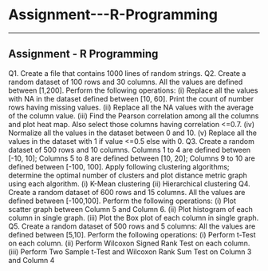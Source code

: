 # Assignment---R-Programming


------------------------------------------------------------------------
Assignment - R Programming
------------------------------------------------------------------------
Q1. Create a file that contains 1000 lines of random strings.
Q2. Create a random dataset of 100 rows and 30 columns. All the values are defined between [1,200]. Perform
the following operations:
(i) Replace all the values with NA in the dataset defined between [10, 60]. Print the count of number
rows having missing values.
(ii) Replace all the NA values with the average of the column value.
(iii) Find the Pearson correlation among all the columns and plot heat map. Also select those columns
having correlation <=0.7.
(iv) Normalize all the values in the dataset between 0 and 10.
(v) Replace all the values in the dataset with 1 if value <=0.5 else with 0.
Q3. Create a random dataset of 500 rows and 10 columns.
Columns 1 to 4 are defined between [-10, 10];
Columns 5 to 8 are defined between [10, 20];
Columns 9 to 10 are defined between [-100, 100].
Apply following clustering algorithms; determine the optimal number of clusters and plot distance metric
graph using each algorithm.
(i) K-Mean clustering
(ii) Hierarchical clustering
Q4. Create a random dataset of 600 rows and 15 columns. All the values are defined between [-100,100].
Perform the following operations:
(i) Plot scatter graph between Column 5 and Column 6.
(ii) Plot histogram of each column in single graph.
(iii) Plot the Box plot of each column in single graph.
Q5. Create a random dataset of 500 rows and 5 columns:
All the values are defined between [5,10].
Perform the following operations:
(i) Perform t-Test on each column.
(ii) Perform Wilcoxon Signed Rank Test on each column.
(iii) Perform Two Sample t-Test and Wilcoxon Rank Sum Test on Column 3 and Column 4
